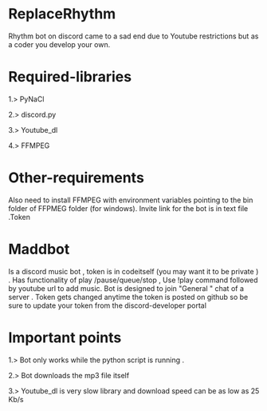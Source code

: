 # ReplaceRhythm
Rhythm bot on discord came to a sad end due to Youtube restrictions but as a coder you develop your own.

# Required-libraries 
1.> PyNaCl

2.> discord.py

3.> Youtube_dl

4.> FFMPEG

# Other-requirements 
Also need to install FFMPEG with environment variables pointing to the bin folder of FFPMEG folder (for windows). Invite link for the bot is in text file .Token 

# Maddbot
Is a discord music bot , token is in codeitself (you may want it to be  private ) . Has functionality of play /pause/queue/stop ,
Use !play command followed by youtube url to add music. Bot is designed to join "General " chat of a server . Token gets changed anytime the token is posted on github so be sure to update your token from the discord-developer portal 

# Important points
1.> Bot only works while the python script is running .

2.> Bot downloads the mp3 file itself 

3.> Youtube_dl is very slow library and download speed can be as low as 25 Kb/s 


